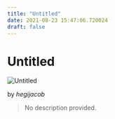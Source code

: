 ```yaml
---
title: "Untitled"
date: 2021-08-23 15:47:06.720024
draft: false
---
```


# Untitled

![Untitled](../images/46f3afc6-0453-11ec-b1d2-1e00f30e0089.png)

by *hegijacob*



> No description provided.